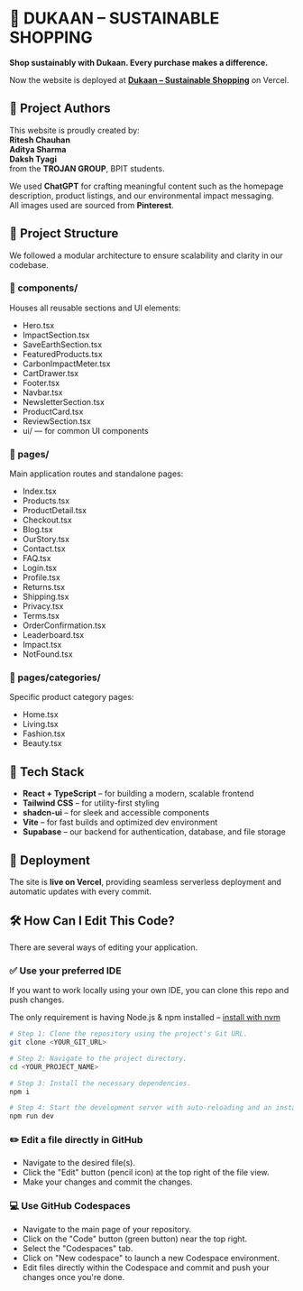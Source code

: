 # 🌿 DUKAAN – SUSTAINABLE SHOPPING
**Shop sustainably with Dukaan. Every purchase makes a difference.**


Now the website is deployed at **[Dukaan – Sustainable Shopping](https://dukaan-sustainable-shopping.vercel.app/)** on Vercel.


## 👥 Project Authors
This website is proudly created by:  
**Ritesh Chauhan**  
**Aditya Sharma**  
**Daksh Tyagi**  
from the **TROJAN GROUP**, BPIT students.

We used **ChatGPT** for crafting meaningful content such as the homepage description, product listings, and our environmental impact messaging.  
All images used are sourced from **Pinterest**.

## 🧩 Project Structure
We followed a modular architecture to ensure scalability and clarity in our codebase.

### 📁 components/
Houses all reusable sections and UI elements:

- Hero.tsx
- ImpactSection.tsx
- SaveEarthSection.tsx
- FeaturedProducts.tsx
- CarbonImpactMeter.tsx
- CartDrawer.tsx
- Footer.tsx
- Navbar.tsx
- NewsletterSection.tsx
- ProductCard.tsx
- ReviewSection.tsx
- ui/ — for common UI components

### 📁 pages/
Main application routes and standalone pages:

- Index.tsx
- Products.tsx
- ProductDetail.tsx
- Checkout.tsx
- Blog.tsx
- OurStory.tsx
- Contact.tsx
- FAQ.tsx
- Login.tsx
- Profile.tsx
- Returns.tsx
- Shipping.tsx
- Privacy.tsx
- Terms.tsx
- OrderConfirmation.tsx
- Leaderboard.tsx
- Impact.tsx
- NotFound.tsx

### 📁 pages/categories/
Specific product category pages:

- Home.tsx
- Living.tsx
- Fashion.tsx
- Beauty.tsx

## 🔧 Tech Stack
- **React + TypeScript** – for building a modern, scalable frontend  
- **Tailwind CSS** – for utility-first styling  
- **shadcn-ui** – for sleek and accessible components  
- **Vite** – for fast builds and optimized dev environment  
- **Supabase** – our backend for authentication, database, and file storage

## 🚀 Deployment
The site is **live on Vercel**, providing seamless serverless deployment and automatic updates with every commit.

## 🛠️ How Can I Edit This Code?

There are several ways of editing your application.

### ✅ Use your preferred IDE

If you want to work locally using your own IDE, you can clone this repo and push changes.

The only requirement is having Node.js & npm installed – [install with nvm](https://github.com/nvm-sh/nvm#installing-and-updating)

```sh
# Step 1: Clone the repository using the project's Git URL.
git clone <YOUR_GIT_URL>

# Step 2: Navigate to the project directory.
cd <YOUR_PROJECT_NAME>

# Step 3: Install the necessary dependencies.
npm i

# Step 4: Start the development server with auto-reloading and an instant preview.
npm run dev
```

### ✏️ Edit a file directly in GitHub

- Navigate to the desired file(s).
- Click the "Edit" button (pencil icon) at the top right of the file view.
- Make your changes and commit the changes.

### 💻 Use GitHub Codespaces

- Navigate to the main page of your repository.
- Click on the "Code" button (green button) near the top right.
- Select the "Codespaces" tab.
- Click on "New codespace" to launch a new Codespace environment.
- Edit files directly within the Codespace and commit and push your changes once you're done.
